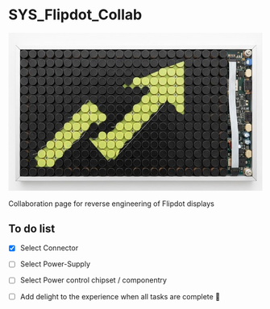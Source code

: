 # SYS_Flipdot_Collab
![Screenshot of a comment on a GitHub image flipdog.](https://github.com/DNicholai/SYS_Flipdot_Collab/blob/main/Assets/flipdot.jpg)

Collaboration page for reverse engineering of Flipdot displays

## To do list
- [x] Select Connector
- [ ] Select Power-Supply
- [ ] Select Power control chipset / componentry
- [ ] Add delight to the experience when all tasks are complete :tada:



